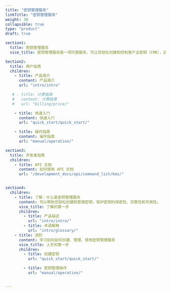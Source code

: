 ```yaml
---
title: "密钥管理服务"
linkTitle: "密钥管理服务"
weight: 30
collapsible: true
type: "product"
draft: true

section1:
  title: 密钥管理服务
  vice_title: 密钥管理服务是一项托管服务，可让您轻松创建和控制客户主密钥（CMK），这是用于加密数据的加密密钥。

Section2:
  title: 用户指南
  children:
    - title: 产品简介
      content: 产品简介
      url: "intro/intro"

   # - title: 计费指南
   #   content: 计费指南
   #   url: "billing/price/"

    - title: 快速入门
      content: 快速入门
      url: "quick_start/quick_start/"

    - title: 操作指南
      content: 操作指南
      url: "manual/operation/"

section3:
  title: 开发者指南
  children:
    - title: API 文档
      content: 如何使用 API 文档
      url: "/development_docs/api/command_list/kms/"


section4:
  children:
    - title: 了解：什么是密钥管理服务
      content: 可以帮助您轻松创建和管理密钥，保护密钥的保密性、完整性和可用性。
      vice_title: 了解的第一步
      children:
        - title: 产品描述
          url: "intro/intro/"
        - title: 术语解释
          url: "intro/glossary/"
    - title: 进阶
      content: 学习如何如何创建、管理、使用密钥管理服务
      vice_title: 上手的第一步
      children: 
        - title: 创建密钥
          url: "quick_start/quick_start/"

        - title: 密钥管理操作
          url: "manual/operation/"


---
```


